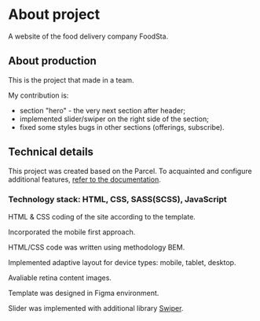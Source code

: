 # About project
A website of the food delivery company FoodSta.
## About production
This is the project that made in a team.

My contribution is:
 - section "hero" - the very next section after header;
 - implemented slider/swiper on the right side of the section;
 - fixed some styles bugs in other sections (offerings, subscribe).
## Technical details
This project was created based on the Parcel. To acquainted and configure additional features, [refer to the documentation](https://parceljs.org/).
### Technology stack: HTML, CSS, SASS(SCSS), JavaScript

HTML & CSS coding of the site according to the template.

Incorporated the mobile first approach.

HTML/CSS code was written using methodology BEM.

Implemented adaptive layout for device types: mobile, tablet, desktop.

Avaliable retina content images.

Template was designed in Figma environment.

Slider was implemented with additional library [Swiper](https://swiperjs.com/).
